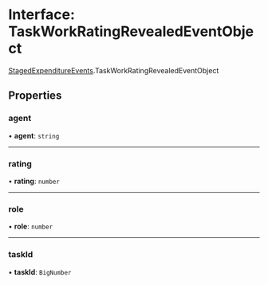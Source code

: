 # Interface: TaskWorkRatingRevealedEventObject

[StagedExpenditureEvents](../modules/StagedExpenditureEvents.md).TaskWorkRatingRevealedEventObject

## Properties

### agent

• **agent**: `string`

___

### rating

• **rating**: `number`

___

### role

• **role**: `number`

___

### taskId

• **taskId**: `BigNumber`
